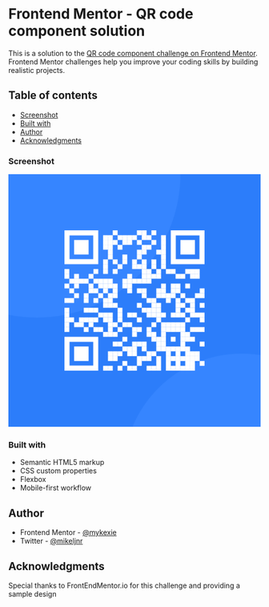 # Frontend Mentor - QR code component solution

This is a solution to the [QR code component challenge on Frontend Mentor](https://www.frontendmentor.io/challenges/qr-code-component-iux_sIO_H). Frontend Mentor challenges help you improve your coding skills by building realistic projects. 

## Table of contents

  - [Screenshot](#screenshot)
  - [Built with](#built-with)
- [Author](#author)
- [Acknowledgments](#acknowledgments)


### Screenshot

![](./images/image-qr-code.png)

### Built with

- Semantic HTML5 markup
- CSS custom properties
- Flexbox
- Mobile-first workflow


## Author

- Frontend Mentor - [@mykexie](https://www.frontendmentor.io/profile/mykexie)
- Twitter - [@mikeljnr](https://www.twitter.com/mikeljnr)

## Acknowledgments

Special thanks to FrontEndMentor.io for this challenge and providing a sample design

